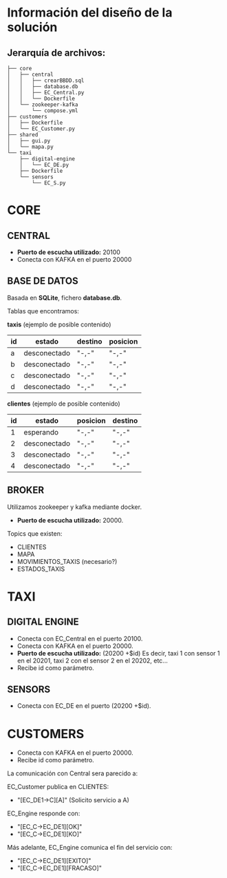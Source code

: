 # Información del diseño de la solución

## Jerarquía de archivos:

```
├── core
│   ├── central
│   │   ├── crearBBDD.sql
│   │   ├── database.db
│   │   ├── EC_Central.py
│   │   └── Dockerfile
│   └── zookeeper-kafka
│       └── compose.yml
├── customers
│   ├── Dockerfile
│   └── EC_Customer.py
├── shared
│   ├── gui.py
│   └── mapa.py
└── taxi
    ├── digital-engine
    │   └── EC_DE.py
    ├── Dockerfile
    └── sensors
        └── EC_S.py
```

# CORE

## CENTRAL

- **Puerto de escucha utilizado:** 20100
- Conecta con KAFKA en el puerto 20000

## BASE DE DATOS

Basada en **SQLite**, fichero **database.db**.

Tablas que encontramos:

**taxis** (ejemplo de posible contenido)

| id  | estado       | destino | posicion |
| --- | ------------ | ------- | -------- |
| a   | desconectado | "-,-"   | "-,-"    |
| b   | desconectado | "-,-"   | "-,-"    |
| c   | desconectado | "-,-"   | "-,-"    |
| d   | desconectado | "-,-"   | "-,-"    |

**clientes** (ejemplo de posible contenido)

| id  | estado       | posicion | destino |
| --- | ------------ | -------- | ------- |
| 1   | esperando    | "-,-"    | "-,-"   |
| 2   | desconectado | "-,-"    | "-,-"   |
| 3   | desconectado | "-,-"    | "-,-"   |
| 4   | desconectado | "-,-"    | "-,-"   |

## BROKER

Utilizamos zookeeper y kafka mediante docker.

- **Puerto de escucha utilizado:** 20000.

Topics que existen:

- CLIENTES
- MAPA
- MOVIMIENTOS_TAXIS (necesario?)
- ESTADOS_TAXIS

# TAXI

## DIGITAL ENGINE

- Conecta con EC_Central en el puerto 20100.
- Conecta con KAFKA en el puerto 20000.
- **Puerto de escucha utilizado:** (20200 +$id) Es decir, taxi 1 con sensor 1 en el 20201, taxi 2 con el sensor 2 en el 20202, etc...
- Recibe id como parámetro.

## SENSORS

- Conecta con EC_DE en el puerto (20200 +$id).

# CUSTOMERS

- Conecta con KAFKA en el puerto 20000.
- Recibe id como parámetro.

La comunicación con Central sera parecido a:

EC_Customer publica en CLIENTES:

- "[EC_DE1->C][A]" (Solicito servicio a A)

EC_Engine responde con:

- "[EC_C->EC_DE1][OK]"
- "[EC_C->EC_DE1][KO]"

Más adelante, EC_Engine comunica el fin del servicio con:

- "[EC_C->EC_DE1][EXITO]"
- "[EC_C->EC_DE1][FRACASO]"
